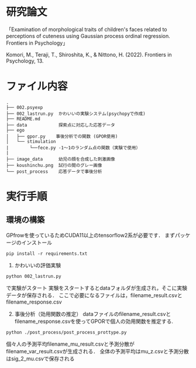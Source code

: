 # 研究論文
「Examination of morphological traits of children's faces related to perceptions of cuteness using Gaussian process ordinal regression. Frontiers in Psychology」

Komori, M., Teraji, T., Shiroshita, K., & Nittono, H. (2022). Frontiers in Psychology, 13.

# ファイル内容
```
.
├── 002.psyexp
├── 002_lastrun.py  かわいいの実験システム(psychopyで作成)
├── README.md
├── data            探索点に対応した応答データ
├── ego
│   ├── gpor.py    事後分析での関数 (GPOR使用)
│   └── stimulation
|        └──fece.py -1〜1のランダム点の関数（実験で使用）
|
├── image_data      幼児の顔を合成した刺激画像
├── koushinchu.png  試行の間のグレー画像
└── post_process    応答データで事後分析
```
# 実行手順
## 環境の構築
GPfrowを使っているためCUDA11以上のtensorflow2系が必要です．
まずパッケージのインストール
```
pip install -r requirements.txt
```

1. かわいいの評価実験
```
python 002_lastrun.py 
```
で実験がスタート
実験をスタートするとdataフォルダが生成され，そこに実験データが保存される．
ここで必要になるファイルは，filename_result.csvとfilename_response.csv

2. 事後分析（効用関数の推定）
dataファイルのfilename_result.csvとfilename_response.csvを使ってGPORで個人の効用関数を推定する.

```
python ./post_process/post_process_prottype.py
```
個々人の予測平均filename_mu_result.csvと予測分散がfilename_var_result.csvが生成される．
全体の予測平均はmu_z.csvと予測分散はsig_2_mu.csvで保存される






